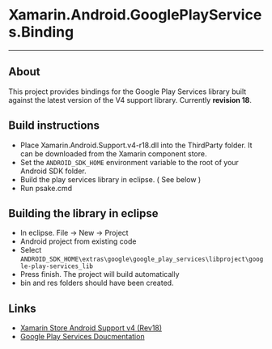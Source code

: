 # Xamarin.Android.GooglePlayServices.Binding #

---

## About ##

This project provides bindings for the Google Play Services library built against the latest version of the V4 support library. Currently **revision 18**.

 

## Build instructions ##
 * Place Xamarin.Android.Support.v4-r18.dll into the ThirdParty folder. It can be downloaded from the Xamarin component store.
 * Set the `ANDROID_SDK_HOME` environment variable to the root of your Android SDK folder.
 * Build the play services library in eclipse.  ( See below )
 * Run psake.cmd

## Building the library in eclipse
 * In eclipse. File -> New -> Project
 * Android project from existing code
 * Select `ANDROID_SDK_HOME\extras\google\google_play_services\libproject\google-play-services_lib`
 * Press finish. The project will build automatically
 * bin and res folders should have been created. 

## Links ##
* [Xamarin Store Android Support v4 (Rev18)](http://components.xamarin.com/view/xamandroidsupportv4-18/)
* [Google Play Services Doucmentation](http://developer.android.com/google/play-services/index.html)
